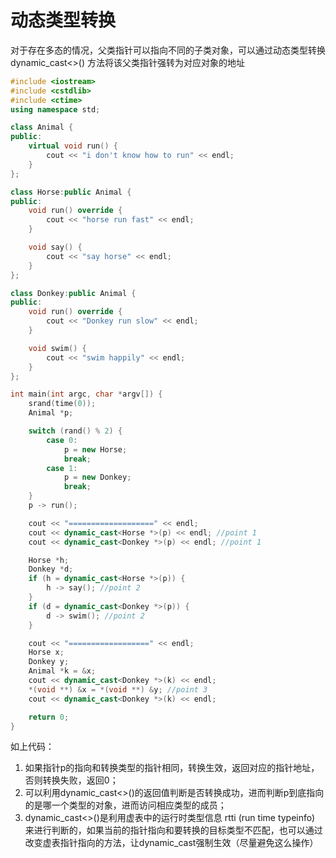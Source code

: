 # 动态类型转换

对于存在多态的情况，父类指针可以指向不同的子类对象，可以通过动态类型转换 dynamic_cast<>() 方法将该父类指针强转为对应对象的地址

```cpp
#include <iostream>
#include <cstdlib>
#include <ctime>
using namespace std;

class Animal {
public:
    virtual void run() {
        cout << "i don't know how to run" << endl;
    }
};

class Horse:public Animal {
public:
    void run() override {
        cout << "horse run fast" << endl;
    }

    void say() {
        cout << "say horse" << endl;
    }
};

class Donkey:public Animal {
public:
    void run() override {
        cout << "Donkey run slow" << endl;
    }

    void swim() {
        cout << "swim happily" << endl;
    }
};

int main(int argc, char *argv[]) {
    srand(time(0));
    Animal *p;

    switch (rand() % 2) {
        case 0:
            p = new Horse;
            break;
        case 1:
            p = new Donkey;
            break;
    }
    p -> run();

    cout << "===================" << endl;
    cout << dynamic_cast<Horse *>(p) << endl; //point 1
    cout << dynamic_cast<Donkey *>(p) << endl; //point 1

    Horse *h;
    Donkey *d;
    if (h = dynamic_cast<Horse *>(p)) {
        h -> say(); //point 2
    }
    if (d = dynamic_cast<Donkey *>(p)) {
        d -> swim(); //point 2
    }

    cout << "==================" << endl;
    Horse x;
    Donkey y;
    Animal *k = &x;
    cout << dynamic_cast<Donkey *>(k) << endl;
    *(void **) &x = *(void **) &y; //point 3
    cout << dynamic_cast<Donkey *>(k) << endl;

    return 0;
}
```

如上代码：

1. 如果指针p的指向和转换类型的指针相同，转换生效，返回对应的指针地址，否则转换失败，返回0；
2. 可以利用dynamic_cast<>()的返回值判断是否转换成功，进而判断p到底指向的是哪一个类型的对象，进而访问相应类型的成员；
3. dynamic_cast<>()是利用虚表中的运行时类型信息 rtti (run time typeinfo) 来进行判断的，如果当前的指针指向和要转换的目标类型不匹配，也可以通过改变虚表指针指向的方法，让dynamic_cast强制生效（尽量避免这么操作）



